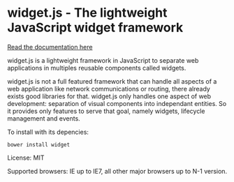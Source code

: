 
widget.js - The lightweight JavaScript widget framework
======================================================

[Read the documentation here](http://widgetjs.readthedocs.org/)

widget.js is a lightweight framework in JavaScript to separate web applications in multiples reusable components called
widgets.

widget.js is not a full featured framework that can handle all aspects of a web application like network communications
or routing, there already exists good libraries for that. widget.js only handles one aspect of web development:
separation of visual components into independant entities. So it provides only features to serve that goal, namely
widgets, lifecycle management and events.

To install with its depencies:

    bower install widget

License: MIT

Supported browsers: IE up to IE7, all other major browsers up to N-1 version.
